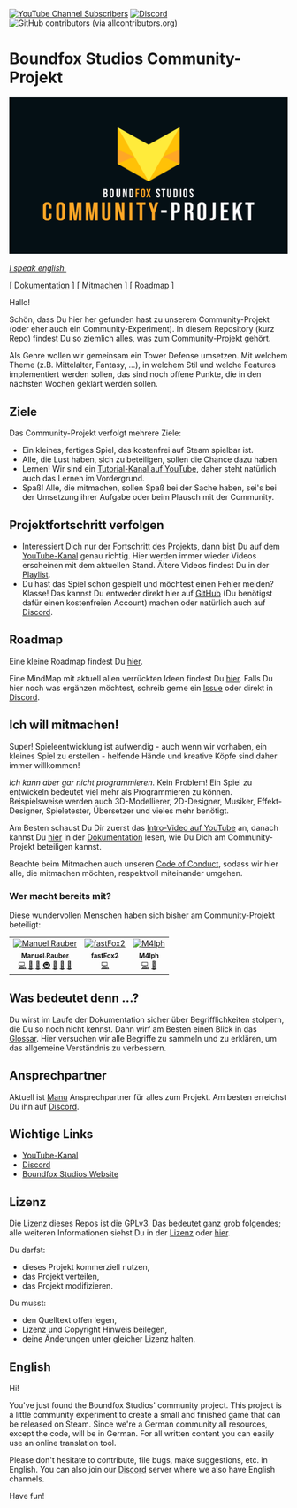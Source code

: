 [![YouTube Channel Subscribers](https://img.shields.io/youtube/channel/subscribers/UCf54CbMEHpI3fXE-SwMg0Ug?style=social)][1] [![Discord](https://img.shields.io/discord/454361389935493124?logo=discord&logoColor=white)][2] ![GitHub contributors (via allcontributors.org)](https://img.shields.io/github/all-contributors/BoundfoxStudios/community-project)

# Boundfox Studios Community-Projekt

![Boundfox Studios Community-Projekt](docs/assets/cover.png)

[_I speak english._](#english)

[ [Dokumentation](docs/README.md) ] [ [Mitmachen](docs/contributing/README.md) ] [ [Roadmap](docs/roadmap.md) ]

Hallo!

Schön, dass Du hier her gefunden hast zu unserem Community-Projekt (oder eher auch ein Community-Experiment).
In diesem Repository (kurz Repo) findest Du so ziemlich alles, was zum Community-Projekt gehört.

Als Genre wollen wir gemeinsam ein Tower Defense umsetzen.
Mit welchem Theme (z.B. Mittelalter, Fantasy, ...), in welchem Stil und welche Features implementiert werden sollen, das sind noch offene Punkte, die in den nächsten Wochen geklärt werden sollen.

## Ziele

Das Community-Projekt verfolgt mehrere Ziele:

* Ein kleines, fertiges Spiel, das kostenfrei auf Steam spielbar ist.
* Alle, die Lust haben, sich zu beteiligen, sollen die Chance dazu haben.
* Lernen! Wir sind ein [Tutorial-Kanal auf YouTube][1], daher steht natürlich auch das Lernen im Vordergrund.
* Spaß! Alle, die mitmachen, sollen Spaß bei der Sache haben, sei's bei der Umsetzung ihrer Aufgabe oder beim Plausch mit der Community. 

## Projektfortschritt verfolgen

* Interessiert Dich nur der Fortschritt des Projekts, dann bist Du auf dem [YouTube-Kanal][1] genau richtig. 
  Hier werden immer wieder Videos erscheinen mit dem aktuellen Stand.
  Ältere Videos findest Du in der [Playlist](https://www.youtube.com/playlist?list=PLxVAs8AY4TgchOtBZqg4qvFeq6w74ZtAm).
* Du hast das Spiel schon gespielt und möchtest einen Fehler melden? Klasse! Das kannst Du entweder direkt hier auf [GitHub](https://github.com/BoundfoxStudios/community-project/issues) (Du benötigst dafür einen kostenfreien Account) machen oder natürlich auch auf [Discord][2].

## Roadmap

Eine kleine Roadmap findest Du [hier](docs/roadmap.md).

Eine MindMap mit aktuell allen verrückten Ideen findest Du [hier](https://miro.com/app/board/uXjVPSFGLlk=/?share_link_id=580613867296). 
Falls Du hier noch was ergänzen möchtest, schreib gerne ein [Issue](https://github.com/BoundfoxStudios/community-project/issues/new?assignees=&labels=Triage&template=misc.yml) oder direkt in [Discord][2].

## Ich will mitmachen!

Super! Spieleentwicklung ist aufwendig - auch wenn wir vorhaben, ein kleines Spiel zu erstellen - helfende Hände und kreative Köpfe sind daher immer willkommen!

_Ich kann aber gar nicht programmieren._ 
Kein Problem! Ein Spiel zu entwickeln bedeutet viel mehr als Programmieren zu können. 
Beispielsweise werden auch 3D-Modellierer, 2D-Designer, Musiker, Effekt-Designer, Spieletester, Übersetzer und vieles mehr benötigt.

Am Besten schaust Du Dir zuerst das [Intro-Video auf YouTube](https://youtu.be/QFcMmSl0cWA) an, danach kannst Du [hier](docs/contributing/README.md) in der [Dokumentation](docs/README.md) lesen, wie Du Dich am Community-Projekt beteiligen kannst. 

Beachte beim Mitmachen auch unseren [Code of Conduct](CODE_OF_CONDUCT.md), sodass wir hier alle, die mitmachen möchten, respektvoll miteinander umgehen.

### Wer macht bereits mit?

Diese wundervollen Menschen haben sich bisher am Community-Projekt beteiligt:

<!-- ALL-CONTRIBUTORS-LIST:START - Do not remove or modify this section -->
<!-- prettier-ignore-start -->
<!-- markdownlint-disable -->
<table>
  <tbody>
    <tr>
      <td align="center"><a href="https://manuel-rauber.com"><img src="https://avatars.githubusercontent.com/u/740791?v=4?s=100" width="100px;" alt="Manuel Rauber"/><br /><sub><b>Manuel Rauber</b></sub></a><br /><a href="#code-ManuelRauber" title="Code">💻</a> <a href="#doc-ManuelRauber" title="Documentation">📖</a> <a href="#ideas-ManuelRauber" title="Ideas, Planning, & Feedback">🤔</a> <a href="#infra-ManuelRauber" title="Infrastructure (Hosting, Build-Tools, etc)">🚇</a> <a href="#maintenance-ManuelRauber" title="Maintenance">🚧</a> <a href="#projectManagement-ManuelRauber" title="Project Management">📆</a> <a href="#review-ManuelRauber" title="Reviewed Pull Requests">👀</a></td>
      <td align="center"><a href="https://github.com/fastFox2"><img src="https://avatars.githubusercontent.com/u/72040701?v=4?s=100" width="100px;" alt="fastFox2"/><br /><sub><b>fastFox2</b></sub></a><br /><a href="#code-fastFox2" title="Code">💻</a></td>
      <td align="center"><a href="https://github.com/M4lph"><img src="https://avatars.githubusercontent.com/u/18291863?v=4?s=100" width="100px;" alt="M4lph"/><br /><sub><b>M4lph</b></sub></a><br /><a href="#code-M4lph" title="Code">💻</a> <a href="#doc-M4lph" title="Documentation">📖</a></td>
    </tr>
  </tbody>
</table>

<!-- markdownlint-restore -->
<!-- prettier-ignore-end -->

<!-- ALL-CONTRIBUTORS-LIST:END -->

## Was bedeutet denn ...?

Du wirst im Laufe der Dokumentation sicher über Begrifflichkeiten stolpern, die Du so noch nicht kennst.
Dann wirf am Besten einen Blick in das [Glossar](docs/glossary.md).
Hier versuchen wir alle Begriffe zu sammeln und zu erklären, um das allgemeine Verständnis zu verbessern.

## Ansprechpartner

Aktuell ist [Manu](https://github.com/ManuelRauber) Ansprechpartner für alles zum Projekt.
Am besten erreichst Du ihn auf [Discord][2].

## Wichtige Links

* [YouTube-Kanal][1]
* [Discord][2]
* [Boundfox Studios Website](https://boundfoxstudios.com)

## Lizenz

Die [Lizenz](LICENSE) dieses Repos ist die GPLv3.
Das bedeutet ganz grob folgendes; alle weiteren Informationen siehst Du in der [Lizenz](LICENSE) oder [hier](https://choosealicense.com/licenses/gpl-3.0/).

Du darfst:

* dieses Projekt kommerziell nutzen,
* das Projekt verteilen,
* das Projekt modifizieren.

Du musst:

* den Quelltext offen legen,
* Lizenz und Copyright Hinweis beilegen,
* deine Änderungen unter gleicher Lizenz halten.

## English

Hi! 

You've just found the Boundfox Studios' community project. 
This project is a little community experiment to create a small and finished game that can be released on Steam.
Since we're a German community all resources, except the code, will be in German.
For all written content you can easily use an online translation tool. 

Please don't hesitate to contribute, file bugs, make suggestions, etc. in English.
You can also join our [Discord][2] server where we also have English channels.

Have fun!

<!-- Reference Links ci trigger -->

[1]: https://youtube.com/c/boundfox
[2]: https://discord.gg/tHqNzMT